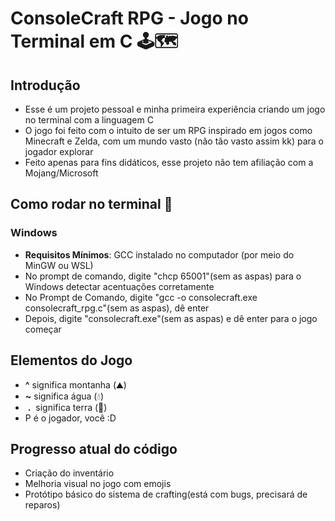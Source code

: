# ConsoleCraft RPG - Jogo no Terminal em C 🕹🗺
## Introdução 
  - Esse é um projeto pessoal e minha primeira experiência criando um jogo no terminal com a linguagem C
  - O jogo foi feito com o intuito de ser um RPG inspirado em jogos como Minecraft e Zelda, com um mundo vasto (não tão vasto assim kk) para o jogador explorar
  - Feito apenas para fins didáticos, esse projeto não tem afiliação com a Mojang/Microsoft
## Como rodar no terminal 📜
### Windows
  - **Requisitos Mínimos**: GCC instalado no computador (por meio do MinGW ou WSL)
  - No prompt de comando, digite "chcp 65001"(sem as aspas) para o Windows detectar acentuações corretamente
  - No Prompt de Comando, digite "gcc -o consolecraft.exe consolecraft_rpg.c"(sem as aspas), dê enter
  - Depois, digite "consolecraft.exe"(sem as aspas) e dê enter para o jogo começar
## Elementos do Jogo
  -  **^**  significa montanha (⛰)
  -  **~**  significa água (💧)
  -  &nbsp;**.**&nbsp;  significa terra (🌳)
  - P é o jogador, você :D
## Progresso atual do código
  - Criação do inventário
  - Melhoria visual no jogo com emojis
  - Protótipo básico do sistema de crafting(está com bugs, precisará de reparos)
